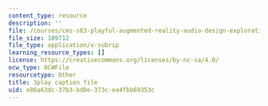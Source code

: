 ```yaml
---
content_type: resource
description: ''
file: /courses/cms-s63-playful-augmented-reality-audio-design-exploration-fall-2019/e86a63dc37b3bd0e373cea4fbb69353c_f_0NSQj0Dyk.srt
file_size: 109712
file_type: application/x-subrip
learning_resource_types: []
license: https://creativecommons.org/licenses/by-nc-sa/4.0/
ocw_type: OCWFile
resourcetype: Other
title: 3play caption file
uid: e86a63dc-37b3-bd0e-373c-ea4fbb69353c
---
```

